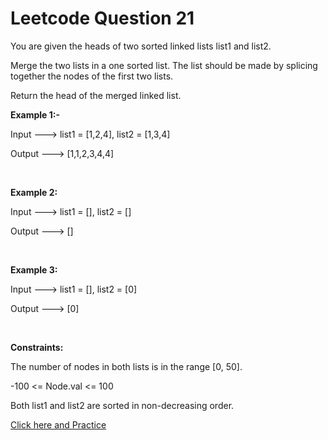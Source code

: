 # Leetcode Question 21
You are given the heads of two sorted linked lists list1 and list2.

Merge the two lists in a one sorted list. The list should be made by splicing together the nodes of the first two lists.

Return the head of the merged linked list.
<br /> 

**Example 1:-**

Input --->  list1 = [1,2,4], list2 = [1,3,4]

Output --->  [1,1,2,3,4,4]

<br /> 

**Example 2:**

Input --->  list1 = [], list2 = []

Output --->  []
 
 <br/>

 **Example 3:**

Input ---> list1 = [], list2 = [0]

Output --->   [0]
 
 <br/>
 
**Constraints:**

The number of nodes in both lists is in the range [0, 50].

-100 <= Node.val <= 100

Both list1 and list2 are sorted in non-decreasing order.

<a href=https://leetcode.com/problems/merge-two-sorted-lists/ id="logo">Click here and Practice</a>
